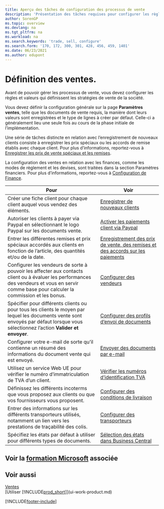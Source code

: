 ```yaml
---
title: Aperçu des tâches de configuration des processus de vente
description: 'Présentation des tâches requises pour configurer les règles et les valeurs qui définissent vos politiques et processus de vente, y compris la configuration générale et la configuration des ventes liées aux finances.'
author: SorenGP
ms.topic: overview
ms.devlang: na
ms.tgt_pltfrm: na
ms.workload: na
ms.search.keywords: 'trade, sell, configure'
ms.search.form: '170, 172, 300, 301, 428, 456, 459, 1401'
ms.date: 06/23/2021
ms.author: edupont
---
```

# <a name="setting-up-sales"></a><a name="setting-up-sales"></a><a name="setting-up-sales"></a>Définition des ventes.
Avant de pouvoir gérer les processus de vente, vous devez configurer les règles et valeurs qui définissent les stratégies de vente de la société.

Vous devez définir la configuration générale sur la page **Paramètres ventes**, telle que les documents de vente requis, la manière dont leurs valeurs sont enregistrées et le type de lignes à créer par défaut. Celle-ci a généralement lieu une seule fois au cours de la phase initiale de l’implémentation.

Une série de tâches distincte en relation avec l’enregistrement de nouveaux clients consiste à enregistrer les prix spéciaux ou les accords de remise établis avec chaque client. Pour plus d’informations, reportez-vous à [Enregistrer les prix de vente spéciaux et les remises](sales-how-record-sales-price-discount-payment-agreements.md).

La configuration des ventes en relation avec les finances, comme les modes de règlement et les devises, sont traitées dans la section Paramètres financiers. Pour plus d’informations, reportez-vous à [Configuration de Finance](finance-setup-finance.md).

| Pour | Voir |
| --- | --- |
| Créer une fiche client pour chaque client auquel vous vendez des éléments. |[Enregistrer de nouveaux clients](sales-how-register-new-customers.md) |
| Autoriser les clients à payer via Paypal en sélectionnant le logo Paypal sur les documents vente. |[Activer les paiements client via Paypal](sales-how-enable-payment-service-extensions.md) |
| Entrer les différentes remises et prix spéciaux accordés aux clients en fonction de l’article, des quantités et/ou de la date. |[Enregistrement des prix de vente, des remises et des accords sur les paiements](sales-how-record-sales-price-discount-payment-agreements.md) |
| Configurer les vendeurs de sorte à pouvoir les affecter aux contacts client ou à évaluer les performances des vendeurs et vous en servir comme base pour calculer la commission et les bonus. |[Configurer des vendeurs](sales-how-setup-salespeople.md) |
| Spécifier pour différents clients ou pour tous les clients le moyen par lequel les documents vente sont envoyés par défaut lorsque vous sélectionnez l’action **Valider et envoyer**. |[Configurer des profils d’envoi de documents](sales-how-setup-document-send-profiles.md) |
| Configurer votre e-mail de sorte qu’il contienne un résumé des informations du document vente qui est envoyé. |[Envoyer des documents par e-mail](ui-how-send-documents-email.md) |
|Utilisez un service Web UE pour vérifier le numéro d’immatriculation de TVA d’un client.|[Vérifier les numéros d’identification TVA](finance-setup-vat.md)|
|Définissez les différents incoterms que vous proposez aux clients ou que vos fournisseurs vous proposent.|[Configurer des conditions de livraison](sales-how-set-up-shipment-methods.md)|
|Entrer des informations sur les différents transporteurs utilisés, notamment un lien vers les prestations de traçabilité des colis.|[Configurer des transporteurs](sales-how-to-set-up-shipping-agents.md)|
|Spécifiez les états par défaut à utiliser pour différents types de documents.|[Sélection des états dans Business Central](across-report-selections.md)|

## <a name="see-related-microsoft-training"></a><a name="see-related-microsoft-training"></a><a name="see-related-microsoft-training"></a>Voir la [formation Microsoft](/training/paths/trade-get-started-dynamics-365-business-central/) associée

## <a name="see-also"></a><a name="see-also"></a><a name="see-also"></a>Voir aussi
[Ventes](sales-manage-sales.md)  
[Utiliser [!INCLUDE[prod_short](includes/prod_short.md)]](ui-work-product.md)


[!INCLUDE[footer-include](includes/footer-banner.md)]
